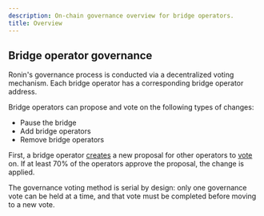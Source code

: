 ```yaml
---
description: On-chain governance overview for bridge operators.
title: Overview
---
```


## Bridge operator governance

Ronin's governance process is conducted via a decentralized voting
mechanism. Each bridge operator has a corresponding bridge operator
address. 

Bridge operators can propose and vote on the following types of changes:

* Pause the bridge
* Add bridge operators
* Remove bridge operators

First, a bridge operator [creates](./create-proposal.md) a new proposal
for other operators to [vote](./overview.md) on. If at least 70% of the
operators approve the proposal, the change is applied.

The governance voting method is serial by design: only one governance
vote can be held at a time, and that vote must be completed before moving
to a new vote. 
